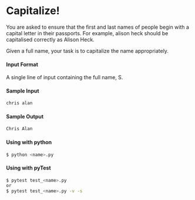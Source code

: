 # Capitalize!

You are asked to ensure that the first and last names of people begin with a capital letter in their passports.
For example, alison heck should be capitalised correctly as Alison Heck.

Given a full name, your task is to capitalize the name appropriately.


#### Input Format
A single line of input containing the full name, S.

#### Sample Input
```python
chris alan
```

#### Sample Output
```python
Chris Alan
```

#### Using with python
```bash
$ python <name>.py
```

#### Using with pyTest
```bash
$ pytest test_<name>.py
or
$ pytest test_<name>.py -v -s
```
